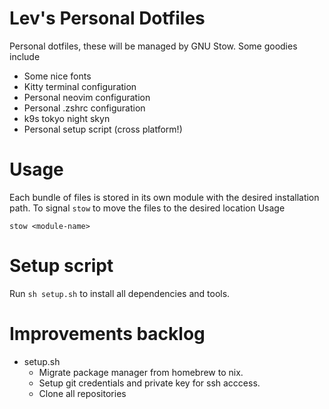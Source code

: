 # Lev's Personal Dotfiles
Personal dotfiles, these will be managed by GNU Stow. Some goodies include

- Some nice fonts 
- Kitty terminal configuration
- Personal neovim configuration
- Personal .zshrc configuration 
- k9s tokyo night skyn
- Personal setup script (cross platform!)

# Usage

Each bundle of files is stored in its own module with the desired installation path.
To signal `stow` to move the files to the desired location Usage

```
stow <module-name>
```
# Setup script

Run `sh setup.sh` to install all dependencies and tools.

# Improvements backlog

- setup.sh 
    - Migrate package manager from homebrew to nix.
    - Setup git credentials and private key for ssh acccess. 
    - Clone all repositories

